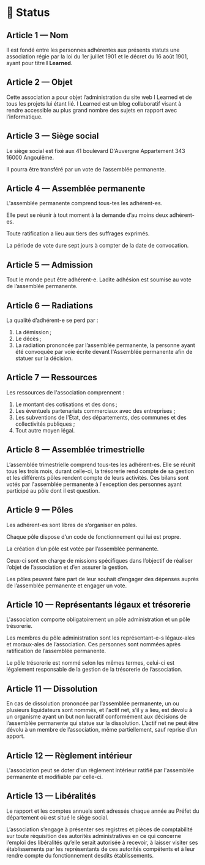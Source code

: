# 📖 Status

## Article 1 — Nom

Il est fondé entre les personnes adhérentes aux présents statuts une association régie par la loi du 1er juillet 1901 et le décret du 16 août  1901, ayant pour titre **I** **Learned**.

## **Article 2 — Objet**

Cette association a pour objet l’administration du site web I Learned et de 
tous les projets lui étant lié. I Learned est un blog collaboratif visant à rendre accessible au plus grand nombre des sujets en rapport avec l’informatique.

## Article 3 — Siège social

Le siège social est fixé aux 41 boulevard D'Auvergne Appartement 343 16000 Angoulême.

Il pourra être transféré par un vote de l’assemblée permanente.

## Article 4 — Assemblée permanente

L'assemblée permanente comprend tous-tes les adhérent-es.

Elle peut se réunir à tout moment à la demande d’au moins deux adhérent-es.

Toute ratification a lieu aux tiers des suffrages exprimés.

La période de vote dure sept jours à compter de la date de convocation.

## Article 5 — Admission

Tout le monde peut être adhérent-e. Ladite adhésion est soumise au vote de l’assemblée permanente.

## Article 6 — Radiations

La qualité d’adhérent-e se perd par :

1. La démission ;
2. Le décès ;
3. La radiation prononcée par l’assemblée permanente, la personne ayant été convoquée par voie écrite devant l'Assemblée permanente afin de statuer sur la décision.

## Article 7 — Ressources

Les ressources de l'association comprennent :

1. Le montant des cotisations et des dons ;
2. Les éventuels partenariats commerciaux avec des entreprises ;
3. Les subventions de l'État, des départements, des communes et des collectivités publiques ;
4. Tout autre moyen légal.

## Article 8 — Assemblée trimestrielle

L’assemblée  trimestrielle comprend tous-tes les adhérent-es. Elle se réunit tous les trois mois, durant celle-ci, la trésorerie rend compte de sa gestion et les différents pôles rendent compte de leurs activités. Ces bilans sont votés par l'assemblée permanente à l'exception des personnes ayant participé au pôle dont il est question.

## Article 9 — Pôles

Les adhérent-es sont libres de s’organiser en pôles.

Chaque pôle dispose d’un code de fonctionnement qui lui est propre.

La création d’un pôle est votée par l’assemblée permanente.

Ceux-ci sont en charge de missions spécifiques dans l’objectif de réaliser l’objet de l’association et d’en assurer la gestion.

Les pôles peuvent faire part de leur souhait d’engager des dépenses auprès de l’assemblée permanente et engager un vote.

## Article 10 — Représentants légaux et trésorerie

L'association comporte obligatoirement un pôle administration et un pôle trésorerie.

Les membres du pôle administration sont les représentant-e-s légaux-ales et moraux-ales de l’association. Ces personnes sont nommées après ratification de l’assemblée permanente.

Le pôle trésorerie est nommé selon les mêmes termes, celui-ci est légalement responsable de la gestion de la trésorerie de l’association.

## Article 11 — Dissolution

En cas de dissolution prononcée par l’assemblée permanente, un ou plusieurs liquidateurs sont nommés, et l'actif net, s'il y a lieu, est dévolu à un organisme ayant un but non lucratif conformément aux décisions de l’assemblée permanente qui statue sur la dissolution. L’actif net ne peut être dévolu à un membre de l’association, même partiellement, sauf reprise d’un apport.

## Article 12 — Règlement intérieur

L'association peut se doter d'un règlement intérieur ratifié par l'assemblée permanente et modifiable par celle-ci.

## Article 13 — Libéralités

Le rapport et les comptes annuels sont adressés chaque année au Préfet du département où est situé le siège social.

L’association s’engage à présenter ses registres et pièces de comptabilité sur toute 
réquisition des autorités administratives en ce qui concerne l’emploi des libéralités qu’elle serait autorisée à recevoir, à laisser visiter ses établissements par les représentants de ces autorités compétents et à leur rendre compte du fonctionnement desdits établissements.
